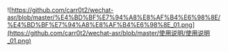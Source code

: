 ![https://github.com/carr0t2/wechat-asr/blob/master/%E4%BD%BF%E7%94%A8%E8%AF%B4%E6%98%8E/%E4%BD%BF%E7%94%A8%E8%AF%B4%E6%98%8E_01.png](https://github.com/carr0t2/wechat-asr/blob/master/使用说明/使用说明_01.png)